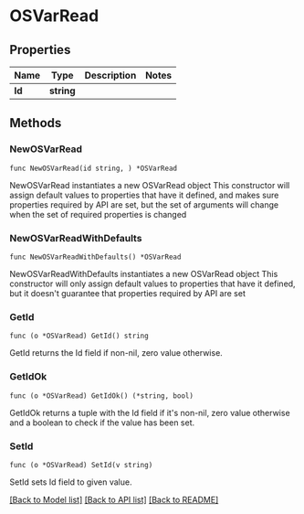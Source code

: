 # OSVarRead

## Properties

Name | Type | Description | Notes
------------ | ------------- | ------------- | -------------
**Id** | **string** |  | 

## Methods

### NewOSVarRead

`func NewOSVarRead(id string, ) *OSVarRead`

NewOSVarRead instantiates a new OSVarRead object
This constructor will assign default values to properties that have it defined,
and makes sure properties required by API are set, but the set of arguments
will change when the set of required properties is changed

### NewOSVarReadWithDefaults

`func NewOSVarReadWithDefaults() *OSVarRead`

NewOSVarReadWithDefaults instantiates a new OSVarRead object
This constructor will only assign default values to properties that have it defined,
but it doesn't guarantee that properties required by API are set

### GetId

`func (o *OSVarRead) GetId() string`

GetId returns the Id field if non-nil, zero value otherwise.

### GetIdOk

`func (o *OSVarRead) GetIdOk() (*string, bool)`

GetIdOk returns a tuple with the Id field if it's non-nil, zero value otherwise
and a boolean to check if the value has been set.

### SetId

`func (o *OSVarRead) SetId(v string)`

SetId sets Id field to given value.



[[Back to Model list]](../README.md#documentation-for-models) [[Back to API list]](../README.md#documentation-for-api-endpoints) [[Back to README]](../README.md)


